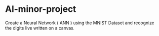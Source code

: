 # AI-minor-project
Create a Neural Network ( ANN ) using the MNIST Dataset and recognize the digits live written on a canvas.
